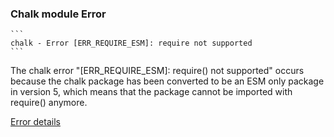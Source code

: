 ### Chalk module Error
    ```
    chalk - Error [ERR_REQUIRE_ESM]: require not supported
    ```

The chalk error "[ERR_REQUIRE_ESM]: require() not supported" occurs because the chalk package has been converted to be an ESM only package in version 5, which means that the package cannot be imported with require() anymore.

[Error details](https://bobbyhadz.com/blog/javascript-chalk-error-err-require-esm-of-es-module)